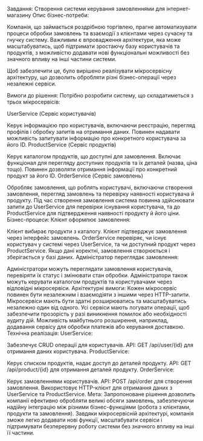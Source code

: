 Завдання: Створення системи керування замовленнями для інтернет-магазину
Опис бізнес-потреби:

Компанія, що займається роздрібною торгівлею, прагне автоматизувати процеси обробки замовлень та взаємодії з клієнтами через сучасну та гнучку систему. Важливим є впровадження архітектури, яка може масштабуватись, щоб підтримати зростаючу базу користувачів та продуктів, з можливістю додавати нові функціональні можливості без значного впливу на інші частини системи.

Щоб забезпечити це, було вирішено реалізувати мікросервісну архітектуру, що дозволить обробляти різні бізнес-операції через незалежні сервіси.

Вимоги до рішення:
Потрібно розробити систему, що складатиметься з трьох мікросервісів:

UserService (Сервіс користувачів)

Керує інформацією про користувачів, включаючи реєстрацію, перегляд профілів і обробку запитів на отримання даних.
Повинен надавати можливість запитувати інформацію про конкретного користувача за його ID.
ProductService (Сервіс продуктів)

Керує каталогом продуктів, що доступні для замовлення. Включає функціонал для перегляду доступних продуктів та їх деталей (назва, ціна тощо).
Повинен дозволяти отримання інформації про конкретний продукт за його ID.
OrderService (Сервіс замовлень)

Обробляє замовлення, що роблять користувачі, включаючи створення замовлення, перегляд замовлень та перевірку наявності користувача й продукту.
Під час створення замовлення система повинна здійснювати запити до UserService для перевірки існування користувача, та до ProductService для підтвердження наявності продукту й його ціни.
Бізнес-процеси:
Клієнт оформлює замовлення:

Клієнт вибирає продукти з каталогу.
Клієнт підтверджує замовлення через інтерфейс замовлень.
OrderService перевіряє, чи існує користувач у системі через UserService, та чи доступний продукт через ProductService.
Якщо дані коректні, замовлення створюється і зберігається у базі даних.
Адміністратор переглядає замовлення:

Адміністратори можуть переглядати замовлення користувачів, перевіряти їх статус і змінювати стан обробки.
Адміністратори також можуть керувати каталогом продуктів та користувачами через відповідні мікросервіси.
Архітектурні вимоги:
Кожен мікросервіс повинен бути незалежним і взаємодіяти з іншими через HTTP-запити.
Мікросервіси мають бути здатні розширюватись та масштабуватись незалежно один від одного.
Усі сервіси мають логувати операції, щоб забезпечити прозорість у разі виникнення помилок або необхідності аудиту дій.
Можливість майбутнього розширення, наприклад, додавання сервісу для обробки платежів або керування доставкою.
Технічна реалізація:
UserService:

Забезпечує CRUD операції для користувачів.
API: GET /api/user/{id} для отримання даних користувача.
ProductService:

Керує списком продуктів, надає доступ до деталей продукту.
API: GET /api/product/{id} для отримання деталей продукту.
OrderService:

Керує замовленнями користувачів.
API: POST /api/order для створення замовлення.
Використовує HTTP-клієнт для отримання даних з UserService та ProductService.
Мета:
Запропоноване рішення дозволить компанії ефективно обробляти великі обсяги замовлень, забезпечуючи надійну інтеграцію між різними бізнес-функціями (робота з клієнтами, продукти та замовлення). Завдяки мікросервісній архітектурі, компанія зможе легко додавати нові функції, масштабувати сервіси і підтримувати безперервну роботу системи без значного впливу на інші її частини.